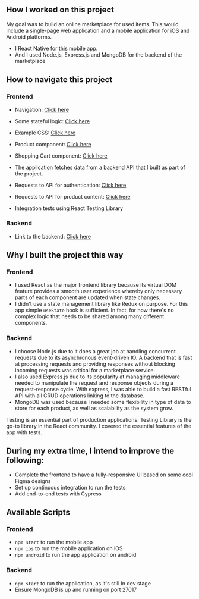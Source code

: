 ## How I worked on this project

My goal was to build an online marketplace for used items. This would include a single-page web application and a mobile application for iOS and Android platforms.

- I React Native for this mobile app.
- And I used Node.js, Express.js and MongoDB for the backend of the marketplace

## How to navigate this project

### Frontend

- Navigation: [Click here]()
- Some stateful logic: [Click here]()
- Example CSS: [Click here]()
- Product component: [Click here]()
- Shopping Cart component: [Click here]()
- The application fetches data from a backend API that I built as part of the project.
- Requests to API for authentication: [Click here]()
- Requests to API for product content: [Click here]()

- Integration tests using React Testing Library

### Backend

- Link to the backend: [Click here](https://github.com/Lambertyubin/marketplace_backend)

## Why I built the project this way

### Frontend

- I used React as the major frontend library because its virtual DOM feature provides a smooth user experience whereby only necessary parts of each component are updated when state changes.
- I didn't use a state management library like Redux on purpose. For this app simple `useState` hook is sufficient. In fact, for now there's no complex logic that needs to be shared among many different components.

### Backend

- I choose Node.js due to it does a great job at handling concurrent requests due to its asynchronous event-driven IO. A backend that is fast at processing requests and providing responses without blocking incoming requests was critical for a marketplace service.
- I also used Express.js due to its popularity at managing middleware needed to manipulate the request and response objects during a request-response cycle. With express, I was able to build a fast RESTful API with all CRUD operations linking to the database.
- MongoDB was used because I needed some flexibility in type of data to store for each product, as well as scalability as the system grow.

Testing is an essential part of production applications. Testing Library is the go-to library in the React community. I covered the essential features of the app with tests.

## During my extra time, I intend to improve the following:

- Complete the frontend to have a fully-responsive UI based on some cool Figma designs
- Set up continuous integration to run the tests
- Add end-to-end tests with Cypress

## Available Scripts

### Frontend

- `npm start` to run the mobile app
- `npm ios` to run the mobile application on iOS
- `npm android` to run the app application on android

### Backend

- `npm start` to run the application, as it's still in dev stage
- Ensure MongoDB is up and running on port 27017
